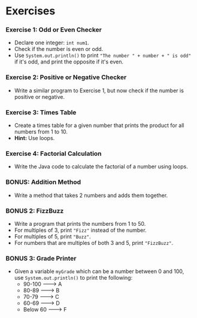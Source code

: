 # Exercises

### Exercise 1: Odd or Even Checker
- Declare one integer: `int num1`.
- Check if the number is even or odd.
- Use `System.out.println()` to print `"The number " + number + " is odd"` if it's odd, and print the opposite if it's even.

### Exercise 2: Positive or Negative Checker
- Write a similar program to Exercise 1, but now check if the number is positive or negative.

### Exercise 3: Times Table
- Create a times table for a given number that prints the product for all numbers from 1 to 10.
- **Hint:** Use loops.

### Exercise 4: Factorial Calculation
- Write the Java code to calculate the factorial of a number using loops.

### BONUS: Addition Method
- Write a method that takes 2 numbers and adds them together.

### BONUS 2: FizzBuzz
- Write a program that prints the numbers from 1 to 50.
- For multiples of 3, print `"Fizz"` instead of the number.
- For multiples of 5, print `"Buzz"`.
- For numbers that are multiples of both 3 and 5, print `"FizzBuzz"`.

### BONUS 3: Grade Printer
- Given a variable `myGrade` which can be a number between 0 and 100, use `System.out.println()` to print the following:
  - 90-100 ---> A
  - 80-89 ---> B
  - 70-79 ---> C
  - 60-69 ---> D
  - Below 60 ---> F
